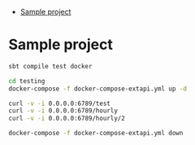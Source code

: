 <!-- MarkdownTOC depth="4" autolink="true" bracket="round" -->

- [Sample project](#sample-project)

<!-- /MarkdownTOC -->

# Sample project

```bash
sbt compile test docker

cd testing
docker-compose -f docker-compose-extapi.yml up -d

curl -v -i 0.0.0.0:6789/test
curl -v -i 0.0.0.0:6789/hourly
curl -v -i 0.0.0.0:6789/hourly/2

docker-compose -f docker-compose-extapi.yml down
```
